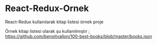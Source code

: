 # React-Redux-Ornek
React-Redux kullanılarak kitap listesi örnek proje

Örnek kitap listesi olarak şu kullanılmıştır ; 
https://github.com/benoitvallon/100-best-books/blob/master/books.json
